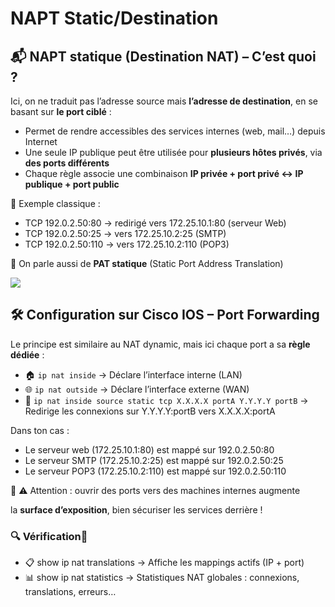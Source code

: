 # NAPT Static/Destination

## **📬 NAPT statique (Destination NAT) – C’est quoi ?**

Ici, on ne traduit pas l’adresse source mais **l’adresse de destination**, en se basant sur **le port ciblé** :

- Permet de rendre accessibles des services internes (web, mail…) depuis Internet
- Une seule IP publique peut être utilisée pour **plusieurs hôtes privés**, via **des ports différents**
- Chaque règle associe une combinaison **IP privée + port privé ↔ IP publique + port public**

🧠 Exemple classique :

- TCP 192.0.2.50:80 → redirigé vers 172.25.10.1:80 (serveur Web)
- TCP 192.0.2.50:25 → vers 172.25.10.2:25 (SMTP)
- TCP 192.0.2.50:110 → vers 172.25.10.2:110 (POP3)

🎯 On parle aussi de **PAT statique** (Static Port Address Translation)

![](../../../media/Cours-Infrastructures-réseaux-NAPT-Static-Destination-image1.png)

## **🛠️ Configuration sur Cisco IOS – Port Forwarding**

Le principe est similaire au NAT dynamic, mais ici chaque port a sa **règle dédiée** :

- 🏠 `ip nat inside` → Déclare l’interface interne (LAN)
- 🌐 `ip nat outside` → Déclare l’interface externe (WAN)
- 🔁 `ip nat inside source static tcp X.X.X.X portA Y.Y.Y.Y portB`
  → Redirige les connexions sur Y.Y.Y.Y:portB vers X.X.X.X:portA

Dans ton cas :

- Le serveur web (172.25.10.1:80) est mappé sur 192.0.2.50:80
- Le serveur SMTP (172.25.10.2:25) est mappé sur 192.0.2.50:25
- Le serveur POP3 (172.25.10.2:110) est mappé sur 192.0.2.50:110

🔐 ⚠️ Attention : ouvrir des ports vers des machines internes augmente

la **surface d’exposition**, bien sécuriser les services derrière !



### **🔍 Vérification🎯**

- 📋 show ip nat translations → Affiche les mappings actifs (IP + port)
- 📊 show ip nat statistics → Statistiques NAT globales : connexions, translations, erreurs…


